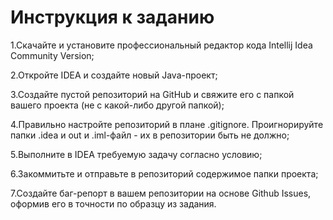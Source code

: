 # Инструкция к заданию

1.Скачайте и установите профессиональный редактор кода Intellij Idea Community Version;

2.Откройте IDEA и создайте новый Java-проект;

3.Создайте пустой репозиторий на GitHub и свяжите его с папкой вашего проекта (не с какой-либо другой папкой);

4.Правильно настройте репозиторий в плане .gitignore. Проигнорируйте папки .idea и out и .iml-файл - их в репозитории быть не должно;

5.Выполните в IDEA требуемую задачу согласно условию;

6.Закоммитьте и отправьте в репозиторий содержимое папки проекта;

7.Создайте баг-репорт в вашем репозитории на основе Github Issues, оформив его в точности по образцу из задания.